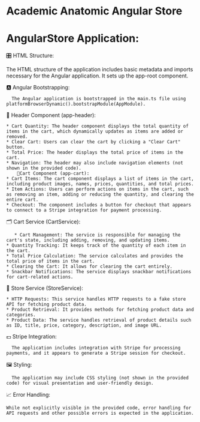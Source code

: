 # Academic Anatomic Angular Store



# AngularStore Application:

   🎛️ HTML Structure: 
   
   The HTML structure of the application includes basic metadata and imports necessary for the Angular application. It sets up the app-root component.

🅰️ Angular Bootstrapping: 

      The Angular application is bootstrapped in the main.ts file using       platformBrowserDynamic().bootstrapModule(AppModule).
   
🧱 Header Component (app-header):

    * Cart Quantity: The header component displays the total quantity of items in the cart, which dynamically updates as items are added or removed.
    * Clear Cart: Users can clear the cart by clicking a "Clear Cart" button.
    * Total Price: The header displays the total price of items in the cart.
    * Navigation: The header may also include navigation elements (not shown in the provided code).
 		🛒Cart Component (app-cart):
    * Cart Items: The cart component displays a list of items in the cart, including product images, names, prices, quantities, and total prices.
    * Item Actions: Users can perform actions on items in the cart, such as removing an item, adding or reducing the quantity, and clearing the entire cart.
    * Checkout: The component includes a button for checkout that appears to connect to a Stripe integration for payment processing.

🗂️ Cart Service (CartService):
   
       * Cart Management: The service is responsible for managing the cart's state, including adding, removing, and updating items.
    * Quantity Tracking: It keeps track of the quantity of each item in the cart.
    * Total Price Calculation: The service calculates and provides the total price of items in the cart.
    * Clearing the Cart: It allows for clearing the cart entirely.
    * Snackbar Notifications: The service displays snackbar notifications for cart-related actions.

🏤 Store Service (StoreService):

    * HTTP Requests: This service handles HTTP requests to a fake store API for fetching product data.
    * Product Retrieval: It provides methods for fetching product data and categories.
    * Product Data: The service handles retrieval of product details such as ID, title, price, category, description, and image URL.

💵 Stripe Integration: 

      The application includes integration with Stripe for processing payments, and it appears to generate a Stripe session for checkout.
   
🖼️ Styling:

      The application may include CSS styling (not shown in the provided code) for visual presentation and user-friendly design.
  		
 📈 Error Handling: 
 
    While not explicitly visible in the provided code, error handling for API requests and other possible errors is expected in the application.

